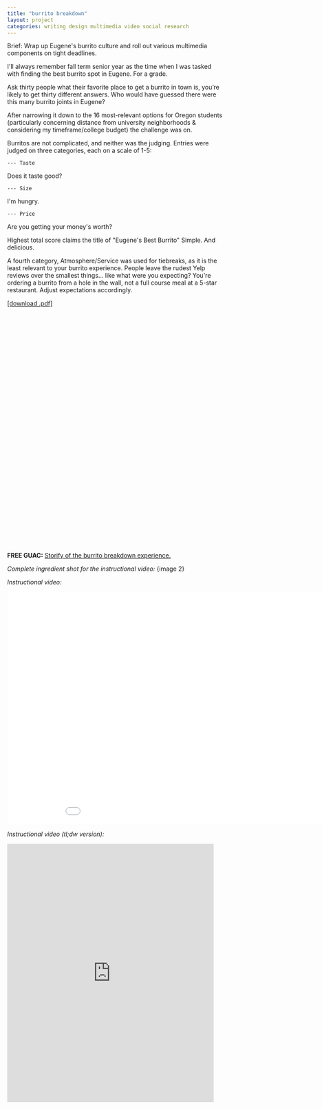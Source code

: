 ```yaml
---
title: "burrito breakdown"
layout: project
categories: writing design multimedia video social research
---
```



Brief: Wrap up Eugene's burrito culture and roll out various multimedia components on tight deadlines.


I'll always remember fall term senior year as the time when I was tasked with finding the best burrito spot in Eugene. For a grade.

Ask thirty people what their favorite place to get a burrito in town is, you’re likely to get thirty different answers. Who would have guessed there were this many burrito joints in Eugene?

After narrowing it down to the 16 most-relevant options for Oregon students (particularly concerning distance from university neighborhoods & considering my timeframe/college budget) the challenge was on.

Burritos are not complicated, and neither was the judging.
Entries were judged on three categories, each on a scale of 1-5:

    --- Taste
Does it taste good?

    --- Size
I'm hungry.

    --- Price
Are you getting your money's worth?

Highest total score claims the title of "Eugene's Best Burrito"
Simple. And delicious.

A fourth category, Atmosphere/Service was used for tiebreaks, as it is the least relevant to your burrito experience. People leave the rudest Yelp reviews over the smallest things… like what were you expecting? You're ordering a burrito from a hole in the wall, not a full course meal at a 5-star restaurant. Adjust expectations accordingly.

<a href="https://db.tt/0pLwT9XF" target="_blank">[download .pdf]</a>
<div data-configid="10301778/7116069" style="width: 960px; height: 540px;" class="issuuembed"></div><script type="text/javascript" src="//e.issuu.com/embed.js" async="true"></script>


<b>FREE GUAC:</b>
<a href="http://storify.com/its_tanner/burritobreakdown" target="_blank">Storify of the burrito breakdown experience.</a>

<i>Complete ingredient shot for the instructional video:</i>
{image 2}

<i>Instructional video:</i>
<iframe width="960" height="540" src="//www.youtube.com/embed/xhDeCCvKqhw?rel=0" frameborder="0" allowfullscreen></iframe>

<i>Instructional video (tl;dw version):</i>
<iframe class="vine-embed" src="https://vine.co/v/hjdtpTddjJl/embed/simple" width="480" height="600" frameborder="0"></iframe><script async src="//platform.vine.co/static/scripts/embed.js" charset="utf-8"></script>
